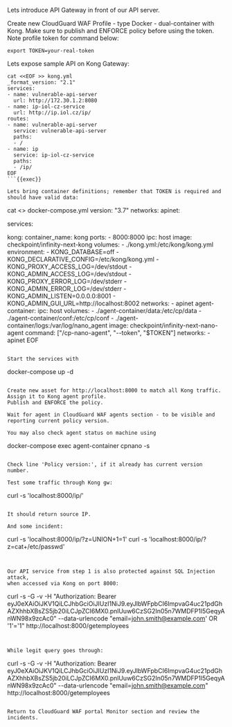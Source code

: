Lets introduce API Gateway in front of our API server.

Create new CloudGuard WAF Profile - type Docker - dual-container with Kong.
Make sure to publish and ENFORCE policy before using the token.
Note profile token for command below:

```
export TOKEN=your-real-token
```

Lets expose sample API on Kong Gateway:
```
cat <<EOF >> kong.yml
_format_version: "2.1"
services:
- name: vulnerable-api-server
  url: http://172.30.1.2:8080
- name: ip-iol-cz-service
  url: http://ip.iol.cz/ip/
routes:
- name: vulnerable-api-server
  service: vulnerable-api-server
  paths:
  - /
- name: ip
  service: ip-iol-cz-service
  paths:
  - /ip/
EOF
```{{exec}} 

Lets bring container definitions; remember that TOKEN is required and should have valid data:
```
cat <<EOF >> docker-compose.yml
version: "3.7"
networks:
  apinet:

services:

  kong:
    container_name: kong
    ports:
      - 8000:8000
    ipc: host
    image: checkpoint/infinity-next-kong
    volumes:
      - ./kong.yml:/etc/kong/kong.yml
    environment:
      - KONG_DATABASE=off
      - KONG_DECLARATIVE_CONFIG=/etc/kong/kong.yml
      - KONG_PROXY_ACCESS_LOG=/dev/stdout
      - KONG_ADMIN_ACCESS_LOG=/dev/stdout
      - KONG_PROXY_ERROR_LOG=/dev/stderr
      - KONG_ADMIN_ERROR_LOG=/dev/stderr
      - KONG_ADMIN_LISTEN=0.0.0.0:8001
      - KONG_ADMIN_GUI_URL=http://localhost:8002
    networks:
      - apinet
  agent-container:
    ipc: host
    volumes:
      - ./agent-container/data:/etc/cp/data
      - ./agent-container/conf:/etc/cp/conf
      - ./agent-container/logs:/var/log/nano_agent
    image: checkpoint/infinity-next-nano-agent
    command: ["/cp-nano-agent", "--token", "$TOKEN"]
    networks:
      - apinet
EOF
```{{exec}} 

Start the services with
```
docker-compose up -d
```{{exec}} 

Create new asset for http://localhost:8000 to match all Kong traffic. Assign it to Kong agent profile.
Publish and ENFORCE the policy.

Wait for agent in CloudGuard WAF agents section - to be visible and reporting current policy version.

You may also check agent status on machine using
```
docker-compose exec agent-container cpnano -s
```{{exec}} 

Check line 'Policy version:', if it already has current version number.

Test some traffic through Kong gw:
```
curl -s 'localhost:8000/ip/'
```{{exec}} 

It should return source IP.

And some incident:
```
curl -s 'localhost:8000/ip/?z=UNION+1=1'
curl -s 'localhost:8000/ip/?z=cat+/etc/passwd'
```{{exec}} 


Our API service from step 1 is also protected against SQL Injection attack,
when accessed via Kong on port 8000:
```
curl -s -G -v -H "Authorization: Bearer eyJ0eXAiOiJKV1QiLCJhbGciOiJIUzI1NiJ9.eyJlbWFpbCI6ImpvaG4uc21pdGhAZXhhbXBsZS5jb20iLCJpZCI6MX0.pnlUuw6CzSG2In05n7WMDFP1l5GeqyAnWN98x9zcAc0" --data-urlencode "email=john.smith@example.com' OR '1'='1" http://localhost:8000/getemployees
```{{exec}}


While legit query goes through:
```
curl -s -G -v -H "Authorization: Bearer eyJ0eXAiOiJKV1QiLCJhbGciOiJIUzI1NiJ9.eyJlbWFpbCI6ImpvaG4uc21pdGhAZXhhbXBsZS5jb20iLCJpZCI6MX0.pnlUuw6CzSG2In05n7WMDFP1l5GeqyAnWN98x9zcAc0" --data-urlencode "email=john.smith@example.com" http://localhost:8000/getemployees
```{{exec}}

Return to CloudGuard WAF portal Monitor section and review the incidents.